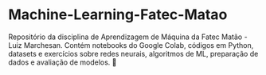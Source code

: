 # Machine-Learning-Fatec-Matao
Repositório da disciplina de Aprendizagem de Máquina da Fatec Matão - Luiz Marchesan. Contém notebooks do Google Colab, códigos em Python, datasets e exercícios sobre redes neurais, algoritmos de ML, preparação de dados e avaliação de modelos. 🚀
